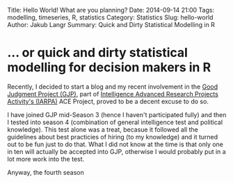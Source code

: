 Title: Hello World! What are you planning?
Date: 2014-09-14 21:00
Tags: modelling, timeseries, R, statistics
Category: Statistics
Slug: hello-world
Author: Jakub Langr
Summary: Quick and Dirty Statistical Modelling in R

# ... or quick and dirty statistical modelling for decision makers in R

Recently, I decided to start a blog and my recent involvement in the [Good Judgment Project (GJP)](http://goodjudgmentproject.com/), part of  [Intelligence Advanced Research Projects Activity's (IARPA)](http://iarpa.gov) ACE Project, proved to be a decent excuse to do so. 

I have joined GJP mid-Season 3 (hence I haven't participated fully) and then I tested into season 4 (combination of general intelligence test and political knowledge). This test alone was a treat, becasue it followed all the guidelines about best practicies of hiring (to my knowledge) and it turned out to be fun just to do that. What I did not know at the time is that only one in ten will actually be accepted into GJP, otherwise I would probably put in a lot more work into the test.

Anyway, the fourth season 